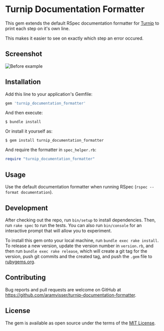 # Turnip Documentation Formatter

This gem extends the default RSpec documentation formatter for [Turnip](https://github.com/jnicklas/turnip) to print each step on it's own line.

This makes it easier to see on exactly which step an error occured.

## Screenshot

![Before example](https://user-images.githubusercontent.com/242972/81497557-779c7900-92e9-11ea-919f-d4d714540267.png)

## Installation

Add this line to your application's Gemfile:

```ruby
gem 'turnip_documentation_formatter'
```

And then execute:

    $ bundle install

Or install it yourself as:

    $ gem install turnip_documentation_formatter
    
And require the formatter in `spec_helper.rb`:

```ruby
require "turnip_documentation_formatter"
```

## Usage

Use the default documentation formatter when running RSpec (`rspec --format documentation`).

## Development

After checking out the repo, run `bin/setup` to install dependencies. Then, run `rake spec` to run the tests. You can also run `bin/console` for an interactive prompt that will allow you to experiment.

To install this gem onto your local machine, run `bundle exec rake install`. To release a new version, update the version number in `version.rb`, and then run `bundle exec rake release`, which will create a git tag for the version, push git commits and the created tag, and push the `.gem` file to [rubygems.org](https://rubygems.org).

## Contributing

Bug reports and pull requests are welcome on GitHub at https://github.com/aramvisser/turnip-documentation-formatter.

## License

The gem is available as open source under the terms of the [MIT License](https://opensource.org/licenses/MIT).
